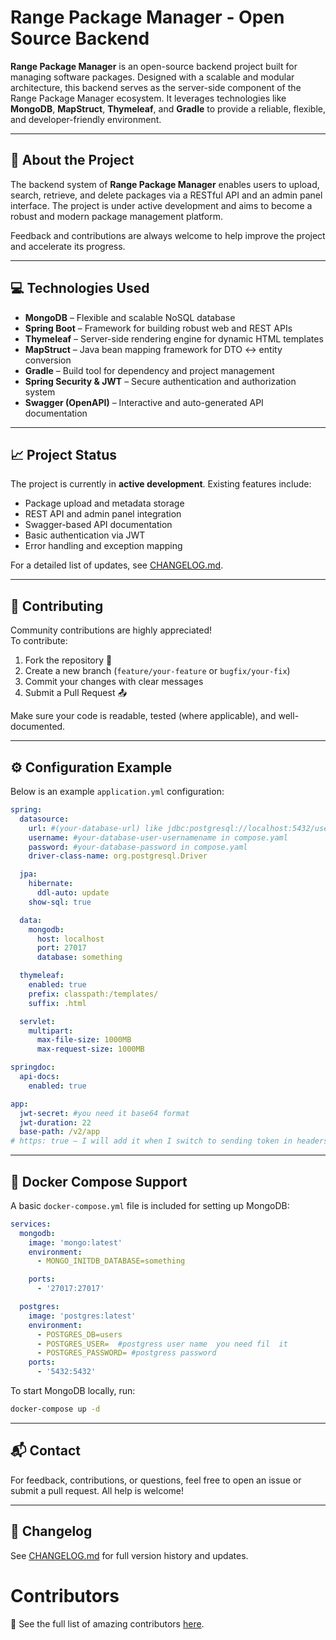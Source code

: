 #  Range Package Manager - Open Source Backend

**Range Package Manager** is an open-source backend project built for managing software packages. Designed with a scalable and modular architecture, this backend serves as the server-side component of the Range Package Manager ecosystem. It leverages technologies like **MongoDB**, **MapStruct**, **Thymeleaf**, and **Gradle** to provide a reliable, flexible, and developer-friendly environment.

---

## 🔧 About the Project

The backend system of **Range Package Manager** enables users to upload, search, retrieve, and delete packages via a RESTful API and an admin panel interface. The project is under active development and aims to become a robust and modern package management platform.

Feedback and contributions are always welcome to help improve the project and accelerate its progress.

---

## 💻 Technologies Used

- **MongoDB** – Flexible and scalable NoSQL database
- **Spring Boot** – Framework for building robust web and REST APIs
- **Thymeleaf** – Server-side rendering engine for dynamic HTML templates
- **MapStruct** – Java bean mapping framework for DTO <-> entity conversion
- **Gradle** – Build tool for dependency and project management
- **Spring Security & JWT** – Secure authentication and authorization system
- **Swagger (OpenAPI)** – Interactive and auto-generated API documentation

---

## 📈 Project Status

The project is currently in **active development**. Existing features include:

- Package upload and metadata storage
- REST API and admin panel integration
- Swagger-based API documentation
- Basic authentication via JWT
- Error handling and exception mapping

For a detailed list of updates, see [CHANGELOG.md](CHANGELOG.md).

---

## 🤝 Contributing

Community contributions are highly appreciated!  
To contribute:

1. Fork the repository 🍴  
2. Create a new branch (`feature/your-feature` or `bugfix/your-fix`)  
3. Commit your changes with clear messages  
4. Submit a Pull Request 📤  

Make sure your code is readable, tested (where applicable), and well-documented.

---


## ⚙️ Configuration Example

Below is an example `application.yml` configuration:

```yaml
spring:
  datasource:
    url: #(your-database-url) like jdbc:postgresql://localhost:5432/users
    username: #your-database-user-usernamename in compose.yaml
    password: #your-database-password in compose.yaml
    driver-class-name: org.postgresql.Driver

  jpa:
    hibernate:
      ddl-auto: update
    show-sql: true

  data:
    mongodb:
      host: localhost
      port: 27017
      database: something

  thymeleaf:
    enabled: true
    prefix: classpath:/templates/
    suffix: .html

  servlet:
    multipart:
      max-file-size: 1000MB
      max-request-size: 1000MB

springdoc:
  api-docs:
    enabled: true

app:
  jwt-secret: #you need it base64 format
  jwt-duration: 22
  base-path: /v2/app
# https: true – I will add it when I switch to sending token in headers together with the frontend developer


````

---

## 🐳 Docker Compose Support

A basic `docker-compose.yml` file is included for setting up MongoDB:

```yaml
services:
  mongodb:
    image: 'mongo:latest'
    environment:
      - MONGO_INITDB_DATABASE=something

    ports:
      - '27017:27017'

  postgres:
    image: 'postgres:latest'
    environment:
      - POSTGRES_DB=users
      - POSTGRES_USER=  #postgress user name  you need fil  it
      - POSTGRES_PASSWORD= #postgress password
    ports:
      - '5432:5432'

```

To start MongoDB locally, run:

```bash
docker-compose up -d
```

---

## 📬 Contact

For feedback, contributions, or questions, feel free to open an issue or submit a pull request. All help is welcome!

---

## 📝 Changelog

See [CHANGELOG.md](CHANGELOG.md) for full version history and updates.


# Contributors

👥 See the full list of amazing contributors [here](CONTRIBUTORS.md).




